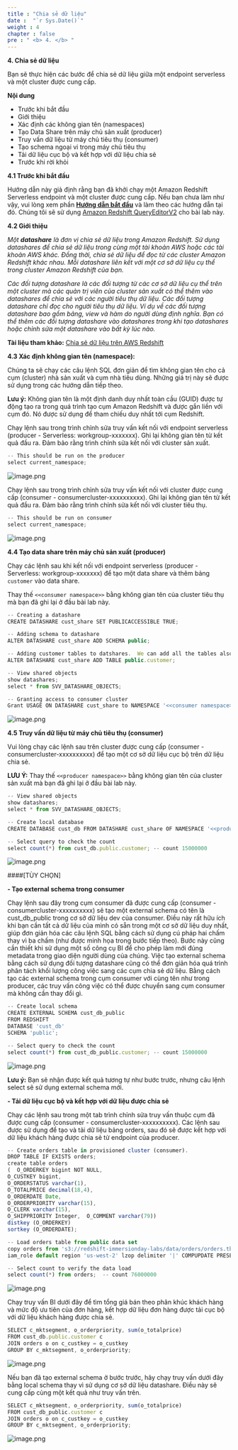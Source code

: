```yaml
---
title : "Chia sẻ dữ liệu"
date :  "`r Sys.Date()`" 
weight : 4 
chapter : false
pre : " <b> 4. </b> "
---
```

**4. Chia sẻ dữ liệu**

Bạn sẽ thực hiện các bước để chia sẻ dữ liệu giữa một endpoint serverless và một cluster được cung cấp.

**Nội dung**

- Trước khi bắt đầu
- Giới thiệu
- Xác định các không gian tên (namespaces)
- Tạo Data Share trên máy chủ sản xuất (producer)
- Truy vấn dữ liệu từ máy chủ tiêu thụ (consumer)
- Tạo schema ngoại vi trong máy chủ tiêu thụ
- Tải dữ liệu cục bộ và kết hợp với dữ liệu chia sẻ
- Trước khi rời khỏi

**4.1 Trước khi bắt đầu**

Hướng dẫn này giả định rằng bạn đã khởi chạy một Amazon Redshift Serverless endpoint và một cluster được cung cấp. Nếu bạn chưa làm như vậy, vui lòng xem phần [**Hướng dẫn bắt đầu**](https://catalog.us-east-1.prod.workshops.aws/workshops/9f29cdba-66c0-445e-8cbb-28a092cb5ba7/en-US/lab1) và làm theo các hướng dẫn tại đó. Chúng tôi sẽ sử dụng [Amazon Redshift QueryEditorV2](https://console.aws.amazon.com/sqlworkbench/home) cho bài lab này.

**4.2 Giới thiệu**

*Một **datashare** là đơn vị chia sẻ dữ liệu trong Amazon Redshift. Sử dụng datashares để chia sẻ dữ liệu trong cùng một tài khoản AWS hoặc các tài khoản AWS khác. Đồng thời, chia sẻ dữ liệu để đọc từ các cluster Amazon Redshift khác nhau. Mỗi datashare liên kết với một cơ sở dữ liệu cụ thể trong cluster Amazon Redshift của bạn.*

*Các đối tượng datashare là các đối tượng từ các cơ sở dữ liệu cụ thể trên một cluster mà các quản trị viên của cluster sản xuất có thể thêm vào datashares để chia sẻ với các người tiêu thụ dữ liệu. Các đối tượng datashare chỉ đọc cho người tiêu thụ dữ liệu. Ví dụ về các đối tượng datashare bao gồm bảng, view và hàm do người dùng định nghĩa. Bạn có thể thêm các đối tượng datashare vào datashares trong khi tạo datashares hoặc chỉnh sửa một datashare vào bất kỳ lúc nào.*

**Tài liệu tham khảo:** [Chia sẻ dữ liệu trên AWS Redshift](https://aws.amazon.com/redshift/features/data-sharing/)

**4.3 Xác định không gian tên (namespace):**

Chúng ta sẽ chạy các câu lệnh SQL đơn giản để tìm không gian tên cho cả cụm (cluster) nhà sản xuất và cụm nhà tiêu dùng. Những giá trị này sẽ được sử dụng trong các hướng dẫn tiếp theo.

**Lưu ý:** Không gian tên là một định danh duy nhất toàn cầu (GUID) được tự động tạo ra trong quá trình tạo cụm Amazon Redshift và được gắn liền với cụm đó. Nó được sử dụng để tham chiếu duy nhất tới cụm Redshift.

Chạy lệnh sau trong trình chỉnh sửa truy vấn kết nối với endpoint serverless (producer - Serverless: workgroup-xxxxxxx). Ghi lại không gian tên từ kết quả đầu ra. Đảm bảo rằng trình chỉnh sửa kết nối với cluster sản xuất.

```jsx
-- This should be run on the producer 
select current_namespace;
```
![image.png](/images/4/4-01.png)

Chạy lệnh sau trong trình chỉnh sửa truy vấn kết nối với cluster được cung cấp (consumer - consumercluster-xxxxxxxxxx). Ghi lại không gian tên từ kết quả đầu ra. Đảm bảo rằng trình chỉnh sửa kết nối với cluster tiêu thụ.

```jsx
-- This should be run on consumer 
select current_namespace;
```
![image.png](/images/4/4-012.png)


**4.4 Tạo data share trên máy chủ sản xuất (producer)**

Chạy các lệnh sau khi kết nối với endpoint serverless (producer - Serverless: workgroup-xxxxxxx) để tạo một data share và thêm bảng `customer` vào data share.

Thay thế `<<consumer namespace>>` bằng không gian tên của cluster tiêu thụ mà bạn đã ghi lại ở đầu bài lab này.

```jsx
-- Creating a datashare
CREATE DATASHARE cust_share SET PUBLICACCESSIBLE TRUE;

-- Adding schema to datashare
ALTER DATASHARE cust_share ADD SCHEMA public;

-- Adding customer tables to datshares.  We can add all the tables also if required
ALTER DATASHARE cust_share ADD TABLE public.customer;

-- View shared objects
show datashares;
select * from SVV_DATASHARE_OBJECTS;

-- Granting access to consumer cluster
Grant USAGE ON DATASHARE cust_share to NAMESPACE '<<consumer namespace>>'
```

![image.png](/images/4/4-04.png)

**4.5 Truy vấn dữ liệu từ máy chủ tiêu thụ (consumer)**

Vui lòng chạy các lệnh sau trên cluster được cung cấp (consumer - consumercluster-xxxxxxxxxx) để tạo một cơ sở dữ liệu cục bộ trên dữ liệu chia sẻ.

**LƯU Ý:** Thay thế `<<producer namespace>>` bằng không gian tên của cluster sản xuất mà bạn đã ghi lại ở đầu bài lab này.

```jsx
-- View shared objects
show datashares;
select * from SVV_DATASHARE_OBJECTS;

-- Create local database
CREATE DATABASE cust_db FROM DATASHARE cust_share OF NAMESPACE '<<producer namespace>';

-- Select query to check the count
select count(*) from cust_db.public.customer; -- count 15000000
```

![image.png](/images/4/4-05.png)

####[TÙY CHỌN]

**- Tạo external schema trong consumer**

Chạy lệnh sau đây trong cụm consumer đã được cung cấp (consumer - consumercluster-xxxxxxxxxx) sẽ tạo một external schema có tên là cust_db_public trong cơ sở dữ liệu dev của consumer. Điều này rất hữu ích khi bạn cần tất cả dữ liệu của mình có sẵn trong một cơ sở dữ liệu duy nhất, giúp đơn giản hóa các câu lệnh SQL bằng cách sử dụng cú pháp hai chấm thay vì ba chấm (như được minh họa trong bước tiếp theo). Bước này cũng cần thiết khi sử dụng một số công cụ BI để cho phép làm mới đúng metadata trong giao diện người dùng của chúng. Việc tạo external schema bằng cách sử dụng đối tượng datashare cũng có thể đơn giản hóa quá trình phân tách khối lượng công việc sang các cụm chia sẻ dữ liệu. Bằng cách tạo các external schema trong cụm consumer với cùng tên như trong producer, các truy vấn công việc có thể được chuyển sang cụm consumer mà không cần thay đổi gì.

```jsx
-- Create local schema
CREATE EXTERNAL SCHEMA cust_db_public
FROM REDSHIFT
DATABASE 'cust_db'
SCHEMA 'public';

-- Select query to check the count
select count(*) from cust_db_public.customer; -- count 15000000
```

![image.png](/images/4/4-6.png)

**Lưu ý:** Bạn sẽ nhận được kết quả tương tự như bước trước, nhưng câu lệnh select sẽ sử dụng external schema mới.

**- Tải dữ liệu cục bộ và kết hợp với dữ liệu được chia sẻ**

Chạy các lệnh sau trong một tab trình chỉnh sửa truy vấn thuộc cụm đã được cung cấp (consumer - consumercluster-xxxxxxxxxx). Các lệnh sau được sử dụng để tạo và tải dữ liệu bảng orders, sau đó sẽ được kết hợp với dữ liệu khách hàng được chia sẻ từ endpoint của producer.

```jsx
-- Create orders table in provisioned cluster (consumer).
DROP TABLE IF EXISTS orders;
create table orders
(  O_ORDERKEY bigint NOT NULL,  
O_CUSTKEY bigint,  
O_ORDERSTATUS varchar(1),  
O_TOTALPRICE decimal(18,4),  
O_ORDERDATE Date,  
O_ORDERPRIORITY varchar(15),  
O_CLERK varchar(15),  
O_SHIPPRIORITY Integer,  O_COMMENT varchar(79))
distkey (O_ORDERKEY)
sortkey (O_ORDERDATE);

-- Load orders table from public data set
copy orders from 's3://redshift-immersionday-labs/data/orders/orders.tbl.'
iam_role default region 'us-west-2' lzop delimiter '|' COMPUPDATE PRESET;

-- Select count to verify the data load
select count(*) from orders;  -- count 76000000
```

![image.png](/images/4/4-7.png)

Chạy truy vấn BI dưới đây để tìm tổng giá bán theo phân khúc khách hàng và mức độ ưu tiên của đơn hàng, kết hợp dữ liệu đơn hàng được tải cục bộ với dữ liệu khách hàng được chia sẻ.

```jsx
SELECT c_mktsegment, o_orderpriority, sum(o_totalprice)
FROM cust_db.public.customer c
JOIN orders o on c_custkey = o_custkey
GROUP BY c_mktsegment, o_orderpriority;
```

![image.png](/images/4/4-8.png)

Nếu bạn đã tạo external schema ở bước trước, hãy chạy truy vấn dưới đây bằng local schema thay vì sử dụng cơ sở dữ liệu datashare. Điều này sẽ cung cấp cùng một kết quả như truy vấn trên.

```jsx
SELECT c_mktsegment, o_orderpriority, sum(o_totalprice)
FROM cust_db_public.customer c
JOIN orders o on c_custkey = o_custkey
GROUP BY c_mktsegment, o_orderpriority;
```

![image.png](/images/4/4-9.png)





